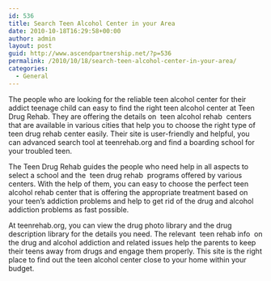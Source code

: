 ```yaml
---
id: 536
title: Search Teen Alcohol Center in your Area
date: 2010-10-18T16:29:58+00:00
author: admin
layout: post
guid: http://www.ascendpartnership.net/?p=536
permalink: /2010/10/18/search-teen-alcohol-center-in-your-area/
categories:
  - General
---
```

The people who are looking for the reliable teen alcohol center for their addict teenage child can easy to find the right teen alcohol center at Teen Drug Rehab. They are offering the details on &nbsp;teen alcohol rehab&nbsp; centers that are available in various cities that help you to choose the right type of teen drug rehab center easily. Their site is user-friendly and helpful, you can advanced search tool at teenrehab.org and find a boarding school for your troubled teen.

The Teen Drug Rehab guides the people who need help in all aspects to select a school and the &nbsp;teen drug rehab&nbsp; programs offered by various centers. With the help of them, you can easy to choose the perfect teen alcohol rehab center that is offering the appropriate treatment based on your teen&#8217;s addiction problems and help to get rid of the drug and alcohol addiction problems as fast possible.

At teenrehab.org, you can view the drug photo library and the drug description library for the details you need. The relevant &nbsp;teen rehab info&nbsp; on the drug and alcohol addiction and related issues help the parents to keep their teens away from drugs and engage them properly. This site is the right place to find out the teen alcohol center close to your home within your budget.